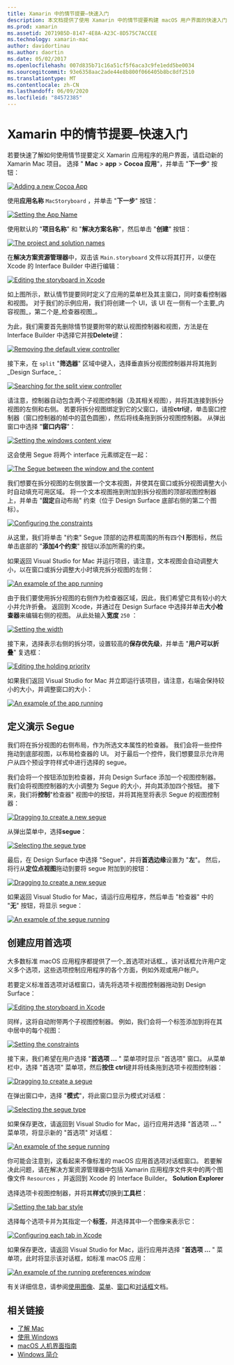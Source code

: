 ```yaml
---
title: Xamarin 中的情节提要–快速入门
description: 本文档提供了使用 Xamarin 中的情节提要构建 macOS 用户界面的快速入门简介。 它介绍了如何创建 segue 并创建首选项窗口。
ms.prod: xamarin
ms.assetid: 20719B5D-8147-4E8A-A23C-8D575C7ACCEE
ms.technology: xamarin-mac
author: davidortinau
ms.author: daortin
ms.date: 05/02/2017
ms.openlocfilehash: 007d835b71c16a51cf5f6aca3c9fe1edd5be0034
ms.sourcegitcommit: 93e6358aac2ade44e8b800f066405b8bc8df2510
ms.translationtype: MT
ms.contentlocale: zh-CN
ms.lasthandoff: 06/09/2020
ms.locfileid: "84572385"
---
```

# <a name="storyboards-in-xamarinmac-quick-start"></a>Xamarin 中的情节提要–快速入门

若要快速了解如何使用情节提要定义 Xamarin 应用程序的用户界面，请启动新的 Xamarin Mac 项目。 选择 " **Mac**  >  **app**  >  **Cocoa 应用**"，并单击 "**下一步**" 按钮：

[![](quickstart-images/qs01.png "Adding a new Cocoa App")](quickstart-images/qs01.png#lightbox)

使用**应用名称** `MacStoryboard` ，并单击 "**下一步**" 按钮：

[![](quickstart-images/qs02.png "Setting the App Name")](quickstart-images/qs02.png#lightbox)

使用默认的 "**项目名称**" 和 "**解决方案名称**"，然后单击 "**创建**" 按钮：

[![](quickstart-images/qs03.png "The project and solution names")](quickstart-images/qs03.png#lightbox)

在**解决方案资源管理器**中，双击该 `Main.storyboard` 文件以将其打开，以便在 Xcode 的 Interface Builder 中进行编辑：

[![](quickstart-images/qs04.png "Editing the storyboard in Xcode")](quickstart-images/qs04.png#lightbox)

如上图所示，默认情节提要同时定义了应用的菜单栏及其主窗口，同时查看控制器和视图。 对于我们的示例应用，我们将创建一个 UI，该 UI 在一侧有一个主要_内容视图_，第二个是_检查器视图_。

为此，我们需要首先删除情节提要附带的默认视图控制器和视图，方法是在 Interface Builder 中选择它并按**Delete**键：

[![](quickstart-images/qs05.png "Removing the default view controller")](quickstart-images/qs05.png#lightbox)

接下来，在 `split` "**筛选器**" 区域中键入，选择垂直拆分视图控制器并将其拖到_Design Surface_：

[![](quickstart-images/qs06.png "Searching for the split view controller")](quickstart-images/qs06.png#lightbox)

请注意，控制器自动包含两个子视图控制器（及其相关视图），并将其连接到拆分视图的左侧和右侧。 若要将拆分视图绑定到它的父窗口，请按**ctrl**键，单击窗口控制器（窗口控制器的帧中的蓝色圆圈），然后将线条拖到拆分视图控制器。 从弹出窗口中选择 "**窗口内容**"：

[![](quickstart-images/qs07.png "Setting the windows content view")](quickstart-images/qs07.png#lightbox)

这会使用 Segue 将两个 interface 元素绑定在一起：

[![](quickstart-images/qs08.png "The Segue between the window and the content")](quickstart-images/qs08.png#lightbox)

我们想要在拆分视图的左侧放置一个文本视图，并使其在窗口或拆分视图调整大小时自动填充可用区域。 将一个文本视图拖到附加到拆分视图的顶部视图控制器上，并单击 "**固定**自动布局" 约束（位于 Design Surface 底部右侧的第二个图标）。

[![](quickstart-images/qs09.png "Configuring the constraints")](quickstart-images/qs09.png#lightbox)

从这里，我们将单击 "约束" Segue 顶部的边界框周围的所有四个**I 形**图标，然后单击底部的 "**添加4个约束**" 按钮以添加所需的约束。

如果返回 Visual Studio for Mac 并运行项目，请注意，文本视图会自动调整大小，以在窗口或拆分调整大小时填充拆分视图的左侧：

[![](quickstart-images/qs10.png "An example of the app running")](quickstart-images/qs10.png#lightbox)

由于我们要使用拆分视图的右侧作为检查器区域，因此，我们希望它具有较小的大小并允许折叠。 返回到 Xcode，并通过在 Design Surface 中选择并单击**大小检查器**来编辑右侧的视图。 从此处输入**宽度** `250` ：

[![](quickstart-images/qs11.png "Setting the width")](quickstart-images/qs11.png#lightbox)

接下来，选择表示右侧的拆分项，设置较高的**保存优先级**，并单击 "**用户可以折叠**" 复选框：

[![](quickstart-images/qs12.png "Editing the holding priority")](quickstart-images/qs12.png#lightbox)

如果我们返回 Visual Studio for Mac 并立即运行该项目，请注意，右端会保持较小的大小，并调整窗口的大小：

[![](quickstart-images/qs13.png "An example of the app running")](quickstart-images/qs13.png#lightbox)

<a name="Defining-a-Presentation-Segue"></a>

## <a name="defining-a-presentation-segue"></a>定义演示 Segue

我们将在拆分视图的右侧布局，作为所选文本属性的检查器。 我们会将一些控件拖动到底部视图，以布局检查器的 UI。 对于最后一个控件，我们想要显示允许用户从四个预设字符样式中进行选择的 segue。

我们会将一个按钮添加到检查器，并向 Design Surface 添加一个视图控制器。 我们会将视图控制器的大小调整为 Segue 的大小，并向其添加四个按钮。 接下来，我们将**控制**"检查器" 视图中的按钮，并将其拖至将表示 Segue 的视图控制器：

[![](quickstart-images/qs14.png "Dragging to create a new segue")](quickstart-images/qs14.png#lightbox)

从弹出菜单中，选择**segue**： 

[![](quickstart-images/qs15.png "Selecting the segue type")](quickstart-images/qs15.png#lightbox)

最后，在 Design Surface 中选择 "Segue"，并将**首选边缘**设置为 "**左**"。 然后，将行从**定位点视图**拖动到要将 segue 附加到的按钮：

[![](quickstart-images/qs16.png "Dragging to create a new segue")](quickstart-images/qs16.png#lightbox)

如果返回 Visual Studio for Mac，请运行应用程序，然后单击 "检查器" 中的 "**无**" 按钮，将显示 segue：

[![](quickstart-images/qs17.png "An example of the segue running")](quickstart-images/qs17.png#lightbox)

<a name="Creating-App-Preferences"></a>

## <a name="creating-app-preferences"></a>创建应用首选项

大多数标准 macOS 应用程序都提供了一个_首选项对话框_，该对话框允许用户定义多个选项，这些选项控制应用程序的各个方面，例如外观或用户帐户。

若要定义标准首选项对话框窗口，请先将选项卡视图控制器拖动到 Design Surface：

[![](quickstart-images/qs18.png "Editing the storyboard in Xcode")](quickstart-images/qs18.png#lightbox)

同样，这将自动附带两个子视图控制器。 例如，我们会将一个标签添加到将在其中居中的每个视图：

[![](quickstart-images/qs19.png "Setting the constraints")](quickstart-images/qs19.png#lightbox)

接下来，我们希望在用户选择 "**首选项 ...** " 菜单项时显示 "首选项" 窗口。 从菜单栏中，选择 "首选项" 菜单项，然后**按住 ctrl**键并将线条拖到选项卡视图控制器：

[![](quickstart-images/qs20.png "Dragging to create a segue")](quickstart-images/qs20.png#lightbox)

在弹出窗口中，选择 "**模式**"，将此窗口显示为模式对话框：

[![](quickstart-images/qs21.png "Selecting the segue type")](quickstart-images/qs21.png#lightbox)

如果保存更改，请返回到 Visual Studio for Mac，运行应用并选择 "首选项 **...** " 菜单项，将显示新的 "首选项" 对话框：

[![](quickstart-images/qs22.png "An example of the segue running")](quickstart-images/qs22.png#lightbox)

你可能会注意到，这看起来不像标准的 macOS 应用首选项对话框窗口。 若要解决此问题，请在解决方案资源管理器中包括 Xamarin 应用程序文件夹中的两个图像文件 `Resources` ，并返回到 Xcode 的 Interface Builder。 **Solution Explorer**

选择选项卡视图控制器，并将其**样式**切换到**工具栏**： 

[![](quickstart-images/qs23.png "Setting the tab bar style")](quickstart-images/qs23.png#lightbox)

选择每个选项卡并为其指定一个**标签**，并选择其中一个图像来表示它：

[![](quickstart-images/qs24.png "Configuring each tab in Xcode")](quickstart-images/qs24.png#lightbox)

如果保存更改，请返回 Visual Studio for Mac，运行应用并选择 "**首选项 ...** " 菜单项，此时将显示该对话框，如标准 macOS 应用：

[![](quickstart-images/qs25.png "An example of the running preferences window")](quickstart-images/qs25.png#lightbox)

有关详细信息，请参阅[使用图像](~/mac/app-fundamentals/image.md)、[菜单](~/mac/user-interface/menu.md)、[窗口](~/mac/user-interface/window.md)和[对话框](~/mac/user-interface/dialog.md)文档。

## <a name="related-links"></a>相关链接

- [了解 Mac](~/mac/get-started/hello-mac.md)
- [使用 Windows](~/mac/user-interface/window.md)
- [macOS 人机界面指南](https://developer.apple.com/design/human-interface-guidelines/macos/overview/themes/)
- [Windows 简介](https://developer.apple.com/library/mac/documentation/Cocoa/Conceptual/WinPanel/Introduction.html#//apple_ref/doc/uid/10000031-SW1)
